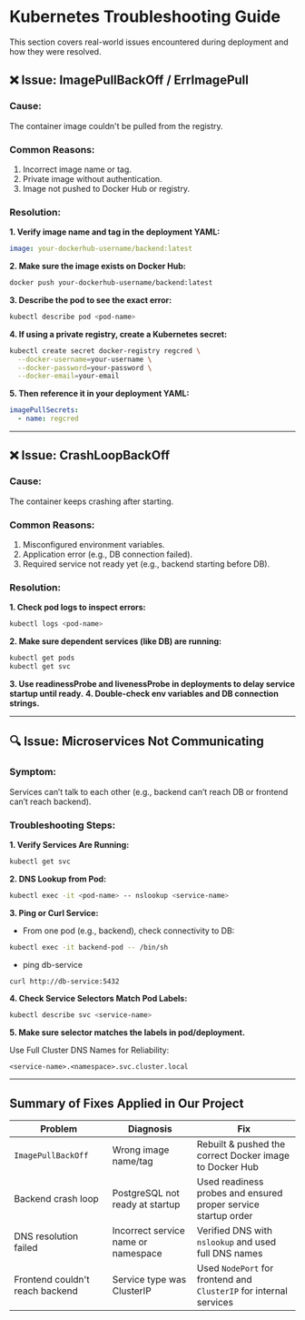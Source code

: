 #  Kubernetes Troubleshooting Guide

This section covers real-world issues encountered during deployment and how they were resolved.

## ❌ Issue: ImagePullBackOff / ErrImagePull

### Cause:
The container image couldn't be pulled from the registry.

### Common Reasons:
1. Incorrect image name or tag.
2. Private image without authentication.
3. Image not pushed to Docker Hub or registry.

### Resolution:

**1. Verify image name and tag in the deployment YAML:**

```yaml
image: your-dockerhub-username/backend:latest
```

**2. Make sure the image exists on Docker Hub:**

```bash
docker push your-dockerhub-username/backend:latest
```

**3. Describe the pod to see the exact error:**

```bash
kubectl describe pod <pod-name>
```

**4. If using a private registry, create a Kubernetes secret:**

```bash
kubectl create secret docker-registry regcred \
  --docker-username=your-username \
  --docker-password=your-password \
  --docker-email=your-email
```

**5. Then reference it in your deployment YAML:**

```yaml
imagePullSecrets:
  - name: regcred
```

---
## ❌ Issue: CrashLoopBackOff

### Cause:
The container keeps crashing after starting.

### Common Reasons:

1. Misconfigured environment variables.
2. Application error (e.g., DB connection failed).
3. Required service not ready yet (e.g., backend starting before DB).

### Resolution:

**1. Check pod logs to inspect errors:**

```bash
kubectl logs <pod-name>
```

**2. Make sure dependent services (like DB) are running:**

```bash
kubectl get pods
kubectl get svc
```

**3. Use readinessProbe and livenessProbe in deployments to delay service startup until ready.**
**4. Double-check env variables and DB connection strings.**

---

## 🔍 Issue: Microservices Not Communicating

### Symptom:
Services can’t talk to each other (e.g., backend can’t reach DB or frontend can’t reach backend).

### Troubleshooting Steps:

**1. Verify Services Are Running:**

```bash
kubectl get svc
```

**2. DNS Lookup from Pod:**

```bash
kubectl exec -it <pod-name> -- nslookup <service-name>
```

**3. Ping or Curl Service:**

- From one pod (e.g., backend), check connectivity to DB:

```bash
kubectl exec -it backend-pod -- /bin/sh
```
- ping db-service

```bash
curl http://db-service:5432
```
**4. Check Service Selectors Match Pod Labels:**

```bash
kubectl describe svc <service-name>
```

**5. Make sure selector matches the labels in pod/deployment.**

Use Full Cluster DNS Names for Reliability:

```pgsql
<service-name>.<namespace>.svc.cluster.local
```
---
## Summary of Fixes Applied in Our Project

| **Problem**                  | **Diagnosis**                           | **Fix**                                                                 |
|-----------------------------|------------------------------------------|-------------------------------------------------------------------------|
| `ImagePullBackOff`          | Wrong image name/tag                     | Rebuilt & pushed the correct Docker image to Docker Hub                |
| Backend crash loop          | PostgreSQL not ready at startup          | Used readiness probes and ensured proper service startup order         |
| DNS resolution failed       | Incorrect service name or namespace      | Verified DNS with `nslookup` and used full DNS names                   |
| Frontend couldn't reach backend | Service type was ClusterIP             | Used `NodePort` for frontend and `ClusterIP` for internal services     |


